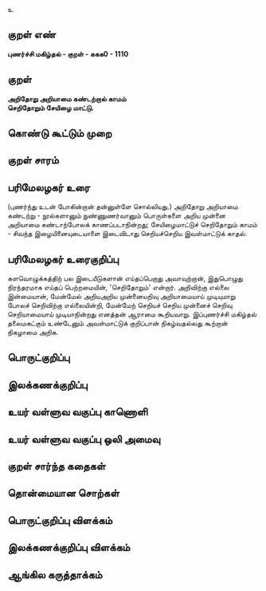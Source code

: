 உ

## குறள் எண் 

**புணர்ச்சி மகிழ்தல் - குறள் - ககக0 - 1110**

## குறள் 

**அறிதோறு அறியாமை கண்டற்றால் காமம்  
செறிதோறும் சேயிழை மாட்டு.**

## கொண்டு கூட்டும் முறை


## குறள் சாரம் 


## பரிமேலழகர் உரை

(புணர்ந்து உடன் போகின்றான் தன்னுள்ளே சொல்லியது.) அறிதோறு அறியாமை கண்டற்று - நூல்களானும் நுண்ணுணர்வானும் பொருள்களை அறிய முன்னை அறியாமை கண்டாற்போலக் காணப்படாநின்றது; சேயிழைமாட்டுச் செறிதோறும் காமம் - சிவந்த இழையினையுடையாளை இடைவிடாது செறியச்செறிய இவள்மாட்டுக் காதல்.

## பரிமேலழகர் உரைகுறிப்பு   

களவொழுக்கத்திற் பல இடையீடுகளான் எய்தப்பெறாது அவாவுற்றான், இதுபொழுது நிரந்தரமாக எய்தப் பெற்றமையின், 'செறிதோறும்' என்றார். அறிவிற்கு எல்லை இன்மையான், மேன்மேல் அறியஅறிய முன்னையறிவு அறியாமையாய் முடியுமாறு போலச் செறிவிற்கு எல்லையின்றி, மேன்மேற் செறியச் செறிய முன்னைச் செறிவு செறியாமையாய் முடியாநின்றது எனத்தன் ஆராமை கூறியவாறு. இப்புணர்ச்சி மகிழ்தல் தலைமகட்கும் உண்டேனும் அவள்மாட்டுக் குறிப்பான் நிகழ்வதல்லது கூற்றான் நிகழாமை அறிக.

## பொருட்குறிப்பு 


## இலக்கணக்குறிப்பு  


## உயர் வள்ளுவ வகுப்பு காணொளி


## உயர் வள்ளுவ வகுப்பு ஒலி அமைவு 

 
## குறள் சார்ந்த கதைகள் 


## தொன்மையான சொற்கள்


## பொருட்குறிப்பு விளக்கம்


## இலக்கணக்குறிப்பு விளக்கம்


## ஆங்கில கருத்தாக்கம் 


